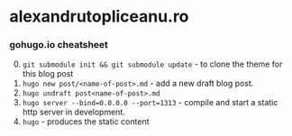 # alexandrutopliceanu.ro

### gohugo.io cheatsheet

0. `git submodule init && git submodule update` - to clone the theme for this blog post
1. `hugo new post/<name-of-post>.md` - add a new draft blog post.
2. `hugo undraft post<name-of-post>.md`
3. `hugo server --bind=0.0.0.0 --port=1313` - compile and start a static http server in development.
4. `hugo` - produces the static content
